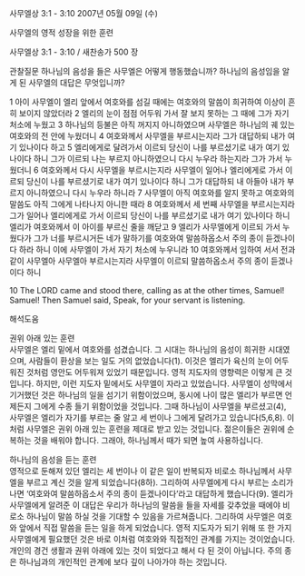 사무엘상 3:1 - 3:10 
2007년 05월 09일 (수)

사무엘의 영적 성장을 위한 훈련



사무엘상 3:1 - 3:10 / 새찬송가 500 장


관찰질문
하나님의 음성을 들은 사무엘은 어떻게 행동했습니까? 
하나님의 음성임을 알게 된 사무엘의 대답은 무엇입니까? 

1 아이 사무엘이 엘리 앞에서 여호와를 섬길 때에는 여호와의 말씀이 희귀하여 이상이 흔히 보이지 않았더라 2 엘리의 눈이 점점 어두워 가서 잘 보지 못하는 그 때에 그가 자기 처소에 누웠고 3 하나님의 등불은 아직 꺼지지 아니하였으며 사무엘은 하나님의 궤 있는 여호와의 전 안에 누웠더니 4 여호와께서 사무엘을 부르시는지라 그가 대답하되 내가 여기 있나이다 하고 5 엘리에게로 달려가서 이르되 당신이 나를 부르셨기로 내가 여기 있나이다 하니 그가 이르되 나는 부르지 아니하였으니 다시 누우라 하는지라 그가 가서 누웠더니 6 여호와께서 다시 사무엘을 부르시는지라 사무엘이 일어나 엘리에게로 가서 이르되 당신이 나를 부르셨기로 내가 여기 있나이다 하니 그가 대답하되 내 아들아 내가 부르지 아니하였으니 다시 누우라 하니라 7 사무엘이 아직 여호와를 알지 못하고 여호와의 말씀도 아직 그에게 나타나지 아니한 때라 8 여호와께서 세 번째 사무엘을 부르시는지라 그가 일어나 엘리에게로 가서 이르되 당신이 나를 부르셨기로 내가 여기 있나이다 하니 엘리가 여호와께서 이 아이를 부르신 줄을 깨닫고 9 엘리가 사무엘에게 이르되 가서 누웠다가 그가 너를 부르시거든 네가 말하기를 여호와여 말씀하옵소서 주의 종이 듣겠나이다 하라 하니 이에 사무엘이 가서 자기 처소에 누우니라 10 여호와께서 임하여 서서 전과 같이 사무엘아 사무엘아 부르시는지라 사무엘이 이르되 말씀하옵소서 주의 종이 듣겠나이다 하니  

10 The LORD came and stood there, calling as at the other times, Samuel! Samuel! Then Samuel said, Speak, for your servant is listening.

해석도움





권위 아래 있는 훈련  
사무엘은 엘리 밑에서 여호와를 섬겼습니다. 그 시대는 하나님의 음성이 희귀한 시대였으며, 사람들이 환상을 보는 일도 거의 없었습니다(1). 이것은 엘리가 육신의 눈이 어두워진 것처럼 영안도 어두워져 있었기 때문입니다. 영적 지도자의 영향력은 이렇게 큰 것입니다. 하지만, 이런 지도자 밑에서도 사무엘이 자라고 있었습니다. 사무엘이 성막에서 기거했던 것은 하나님의 일을 섬기기 위함이었으며, 동시에 나이 많은 엘리가 부르면 언제든지 그에게 수종 들기 위함이었을 것입니다. 그때 하나님이 사무엘을 부르셨고(4), 사무엘은 엘리가 자기를 부르는 줄 알고 세 번이나 그에게 달려가고 있습니다(5,6,8). 이처럼 사무엘은 권위 아래 있는 훈련을 제대로 받고 있는 것입니다. 젊은이들은 권위에 순복하는 것을 배워야 합니다. 그래야, 하나님께서 때가 되면 높여 사용하십니다.  

하나님의 음성을 듣는 훈련  
영적으로 둔해져 있던 엘리는 세 번이나 이 같은 일이 반복되자 비로소 하나님께서 사무엘을 부르고 계신 것을 알게 되었습니다(8하). 그리하여 사무엘에게 다시 부르는 소리가 나면 ‘여호와여 말씀하옵소서 주의 종이 듣겠나이다’라고 대답하게 했습니다(9). 엘리가 사무엘에게 알려준 이 대답은 우리가 하나님의 말씀을 들을 자세를 갖추었을 때에야 비로소 하나님이 말씀 하실 것을 기대할 수 있음을 가르쳐줍니다. 그리하여 사무엘은 여호와 앞에서 직접 말씀을 듣는 일을 하게 되었습니다. 영적 지도자가 되기 위해 또 한 가지 사무엘에게 필요했던 것은 바로 이처럼 여호와와 직접적인 관계를 가지는 것이었습니다. 개인의 경건 생활과 권위 아래에 있는 것이 되었다고 해서 다 된 것이 아닙니다. 주의 종은 하나님과의 개인적인 관계에 보다 깊이 나아가야 하는 것입니다.